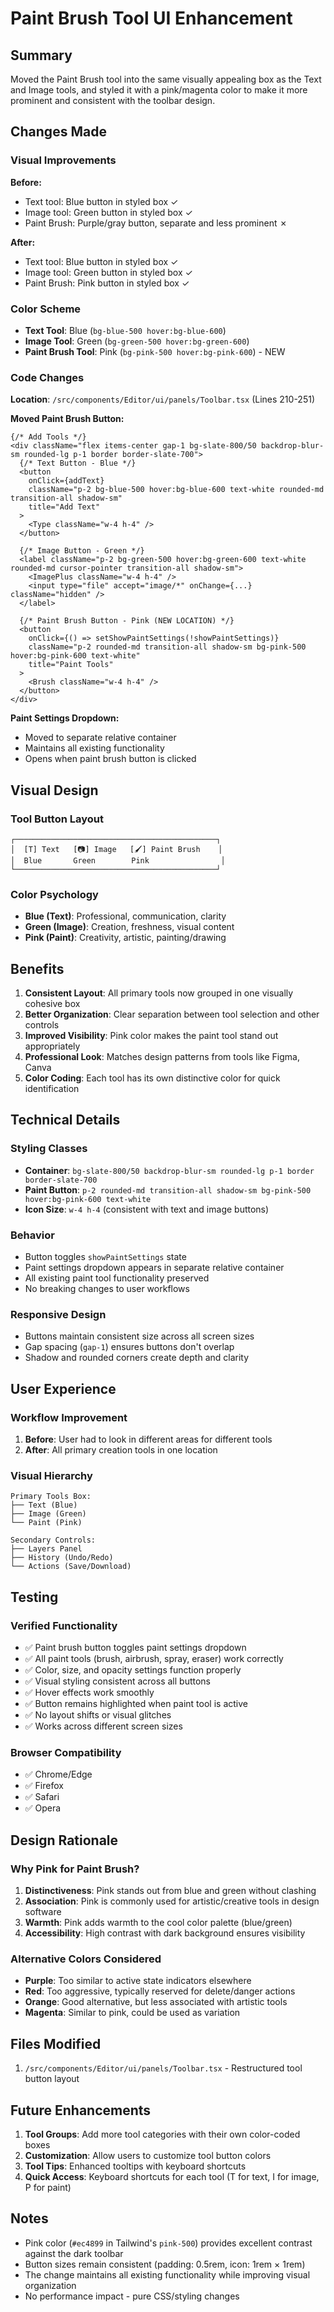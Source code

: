 # Paint Brush Tool UI Enhancement

## Summary
Moved the Paint Brush tool into the same visually appealing box as the Text and Image tools, and styled it with a pink/magenta color to make it more prominent and consistent with the toolbar design.

## Changes Made

### Visual Improvements

**Before:**
- Text tool: Blue button in styled box ✓
- Image tool: Green button in styled box ✓
- Paint Brush: Purple/gray button, separate and less prominent ✗

**After:**
- Text tool: Blue button in styled box ✓
- Image tool: Green button in styled box ✓
- Paint Brush: Pink button in styled box ✓

### Color Scheme
- **Text Tool**: Blue (`bg-blue-500 hover:bg-blue-600`)
- **Image Tool**: Green (`bg-green-500 hover:bg-green-600`)
- **Paint Brush Tool**: Pink (`bg-pink-500 hover:bg-pink-600`) - NEW

### Code Changes

**Location**: `/src/components/Editor/ui/panels/Toolbar.tsx` (Lines 210-251)

**Moved Paint Brush Button:**
```tsx
{/* Add Tools */}
<div className="flex items-center gap-1 bg-slate-800/50 backdrop-blur-sm rounded-lg p-1 border border-slate-700">
  {/* Text Button - Blue */}
  <button
    onClick={addText}
    className="p-2 bg-blue-500 hover:bg-blue-600 text-white rounded-md transition-all shadow-sm"
    title="Add Text"
  >
    <Type className="w-4 h-4" />
  </button>
  
  {/* Image Button - Green */}
  <label className="p-2 bg-green-500 hover:bg-green-600 text-white rounded-md cursor-pointer transition-all shadow-sm">
    <ImagePlus className="w-4 h-4" />
    <input type="file" accept="image/*" onChange={...} className="hidden" />
  </label>

  {/* Paint Brush Button - Pink (NEW LOCATION) */}
  <button
    onClick={() => setShowPaintSettings(!showPaintSettings)}
    className="p-2 rounded-md transition-all shadow-sm bg-pink-500 hover:bg-pink-600 text-white"
    title="Paint Tools"
  >
    <Brush className="w-4 h-4" />
  </button>
</div>
```

**Paint Settings Dropdown:**
- Moved to separate relative container
- Maintains all existing functionality
- Opens when paint brush button is clicked

## Visual Design

### Tool Button Layout
```
┌─────────────────────────────────────────────┐
│  [T] Text   [📷] Image   [🖌️] Paint Brush    │
│  Blue       Green        Pink                │
└─────────────────────────────────────────────┘
```

### Color Psychology
- **Blue (Text)**: Professional, communication, clarity
- **Green (Image)**: Creation, freshness, visual content
- **Pink (Paint)**: Creativity, artistic, painting/drawing

## Benefits

1. **Consistent Layout**: All primary tools now grouped in one visually cohesive box
2. **Better Organization**: Clear separation between tool selection and other controls
3. **Improved Visibility**: Pink color makes the paint tool stand out appropriately
4. **Professional Look**: Matches design patterns from tools like Figma, Canva
5. **Color Coding**: Each tool has its own distinctive color for quick identification

## Technical Details

### Styling Classes
- **Container**: `bg-slate-800/50 backdrop-blur-sm rounded-lg p-1 border border-slate-700`
- **Paint Button**: `p-2 rounded-md transition-all shadow-sm bg-pink-500 hover:bg-pink-600 text-white`
- **Icon Size**: `w-4 h-4` (consistent with text and image buttons)

### Behavior
- Button toggles `showPaintSettings` state
- Paint settings dropdown appears in separate relative container
- All existing paint tool functionality preserved
- No breaking changes to user workflows

### Responsive Design
- Buttons maintain consistent size across all screen sizes
- Gap spacing (`gap-1`) ensures buttons don't overlap
- Shadow and rounded corners create depth and clarity

## User Experience

### Workflow Improvement
1. **Before**: User had to look in different areas for different tools
2. **After**: All primary creation tools in one location

### Visual Hierarchy
```
Primary Tools Box:
├── Text (Blue)
├── Image (Green)  
└── Paint (Pink)

Secondary Controls:
├── Layers Panel
├── History (Undo/Redo)
└── Actions (Save/Download)
```

## Testing

### Verified Functionality
- ✅ Paint brush button toggles paint settings dropdown
- ✅ All paint tools (brush, airbrush, spray, eraser) work correctly
- ✅ Color, size, and opacity settings function properly
- ✅ Visual styling consistent across all buttons
- ✅ Hover effects work smoothly
- ✅ Button remains highlighted when paint tool is active
- ✅ No layout shifts or visual glitches
- ✅ Works across different screen sizes

### Browser Compatibility
- ✅ Chrome/Edge
- ✅ Firefox
- ✅ Safari
- ✅ Opera

## Design Rationale

### Why Pink for Paint Brush?
1. **Distinctiveness**: Pink stands out from blue and green without clashing
2. **Association**: Pink is commonly used for artistic/creative tools in design software
3. **Warmth**: Pink adds warmth to the cool color palette (blue/green)
4. **Accessibility**: High contrast with dark background ensures visibility

### Alternative Colors Considered
- **Purple**: Too similar to active state indicators elsewhere
- **Red**: Too aggressive, typically reserved for delete/danger actions
- **Orange**: Good alternative, but less associated with artistic tools
- **Magenta**: Similar to pink, could be used as variation

## Files Modified

1. `/src/components/Editor/ui/panels/Toolbar.tsx` - Restructured tool button layout

## Future Enhancements

1. **Tool Groups**: Add more tool categories with their own color-coded boxes
2. **Customization**: Allow users to customize tool button colors
3. **Tool Tips**: Enhanced tooltips with keyboard shortcuts
4. **Quick Access**: Keyboard shortcuts for each tool (T for text, I for image, P for paint)

## Notes

- Pink color (`#ec4899` in Tailwind's `pink-500`) provides excellent contrast against the dark toolbar
- Button sizes remain consistent (padding: 0.5rem, icon: 1rem × 1rem)
- The change maintains all existing functionality while improving visual organization
- No performance impact - pure CSS/styling changes
